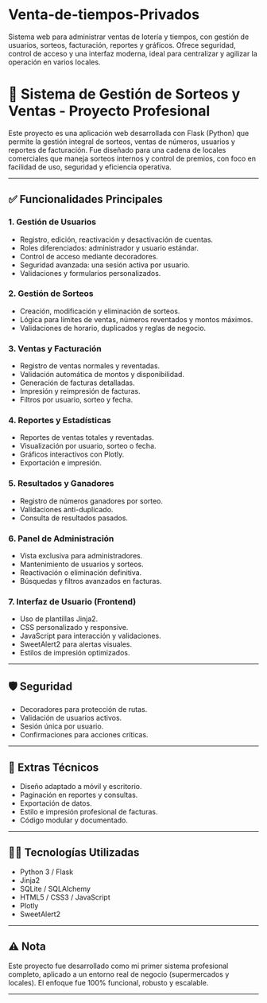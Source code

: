 # Venta-de-tiempos-Privados
Sistema web para administrar ventas de lotería y tiempos, con gestión de usuarios, sorteos, facturación, reportes y gráficos. Ofrece seguridad, control de acceso y una interfaz moderna, ideal para centralizar y agilizar la operación en varios locales.

# 🎰 Sistema de Gestión de Sorteos y Ventas - Proyecto Profesional

Este proyecto es una aplicación web desarrollada con Flask (Python) que permite la gestión integral de sorteos, ventas de números, usuarios y reportes de facturación. Fue diseñado para una cadena de locales comerciales que maneja sorteos internos y control de premios, con foco en facilidad de uso, seguridad y eficiencia operativa.

---

## ✅ Funcionalidades Principales

### 1. Gestión de Usuarios
- Registro, edición, reactivación y desactivación de cuentas.
- Roles diferenciados: administrador y usuario estándar.
- Control de acceso mediante decoradores.
- Seguridad avanzada: una sesión activa por usuario.
- Validaciones y formularios personalizados.

### 2. Gestión de Sorteos
- Creación, modificación y eliminación de sorteos.
- Lógica para límites de ventas, números reventados y montos máximos.
- Validaciones de horario, duplicados y reglas de negocio.

### 3. Ventas y Facturación
- Registro de ventas normales y reventadas.
- Validación automática de montos y disponibilidad.
- Generación de facturas detalladas.
- Impresión y reimpresión de facturas.
- Filtros por usuario, sorteo y fecha.

### 4. Reportes y Estadísticas
- Reportes de ventas totales y reventadas.
- Visualización por usuario, sorteo o fecha.
- Gráficos interactivos con Plotly.
- Exportación e impresión.

### 5. Resultados y Ganadores
- Registro de números ganadores por sorteo.
- Validaciones anti-duplicado.
- Consulta de resultados pasados.

### 6. Panel de Administración
- Vista exclusiva para administradores.
- Mantenimiento de usuarios y sorteos.
- Reactivación o eliminación definitiva.
- Búsquedas y filtros avanzados en facturas.

### 7. Interfaz de Usuario (Frontend)
- Uso de plantillas Jinja2.
- CSS personalizado y responsive.
- JavaScript para interacción y validaciones.
- SweetAlert2 para alertas visuales.
- Estilos de impresión optimizados.

---

## 🛡️ Seguridad
- Decoradores para protección de rutas.
- Validación de usuarios activos.
- Sesión única por usuario.
- Confirmaciones para acciones críticas.

---

## 🧩 Extras Técnicos
- Diseño adaptado a móvil y escritorio.
- Paginación en reportes y consultas.
- Exportación de datos.
- Estilo e impresión profesional de facturas.
- Código modular y documentado.

---

## 🧑‍💻 Tecnologías Utilizadas
- Python 3 / Flask
- Jinja2
- SQLite / SQLAlchemy
- HTML5 / CSS3 / JavaScript
- Plotly
- SweetAlert2

---

## ⚠️ Nota
Este proyecto fue desarrollado como mi primer sistema profesional completo, aplicado a un entorno real de negocio (supermercados y locales). El enfoque fue 100% funcional, robusto y escalable.

---


